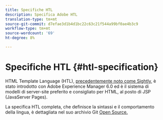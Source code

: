 ```yaml
---
title: Specifiche HTL
description: Specifica Adobe HTL
translation-type: tm+mt
source-git-commit: d7efae3d1b4d1bc22c63c21f544a99bf0ae4b3c9
workflow-type: tm+mt
source-wordcount: '69'
ht-degree: 8%

---
```



# Specifiche HTL {#htl-specification}

HTML Template Language (HTL), [precedentemente noto come Sightly,](update.md) è stato introdotto con  Adobe Experience Manager 6.0 ed è il sistema di modelli di server-site preferito e consigliato per HTML, al posto di JSP (JavaServer Pages).

La specifica HTL completa, che definisce la sintassi e il comportamento della lingua, è dettagliata nel suo archivio Git [Open Source.](https://github.com/adobe/htl-spec)
